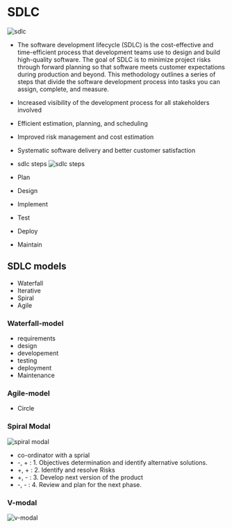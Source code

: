 # SDLC
![sdlc](https://media.geeksforgeeks.org/wp-content/uploads/20231220113035/SDLC.jpg)
- The software development lifecycle (SDLC) is the cost-effective and time-efficient process that development teams use to design and build high-quality software. The goal of SDLC is to minimize project risks through forward planning so that software meets customer expectations during production and beyond. This methodology outlines a series of steps that divide the software development process into tasks you can assign, complete, and measure.
- Increased visibility of the development process for all stakeholders involved
- Efficient estimation, planning, and scheduling
- Improved risk management and cost estimation
- Systematic software delivery and better customer satisfaction

- sdlc steps
![sdlc steps](https://media.geeksforgeeks.org/wp-content/uploads/20231220112830/6-Stages-of-Software-Development-Life-Cycle.jpg)
- Plan
- Design
- Implement
- Test
- Deploy
- Maintain

## SDLC models
- Waterfall
- Iterative
- Spiral
- Agile

### Waterfall-model
- requirements
- design
- developement
- testing
- deployment
- Maintenance
  
### Agile-model
- Circle

### Spiral Modal
![spiral modal](https://media.geeksforgeeks.org/wp-content/uploads/20230728095557/spiral-1-1024x945-660.webp)
- co-ordinator with a sprial 
- -, +  :  1. Objectives determination and identify alternative solutions.
- +, +  :  2. Identify and resolve Risks
- +, -  :  3. Develop next version of the product
- -, -  :  4. Review and plan for the next phase.

### V-modal
![v-modal](https://media.geeksforgeeks.org/wp-content/uploads/20231030123258/software-Testing-Tutorial-SDLC-V-model.webp)